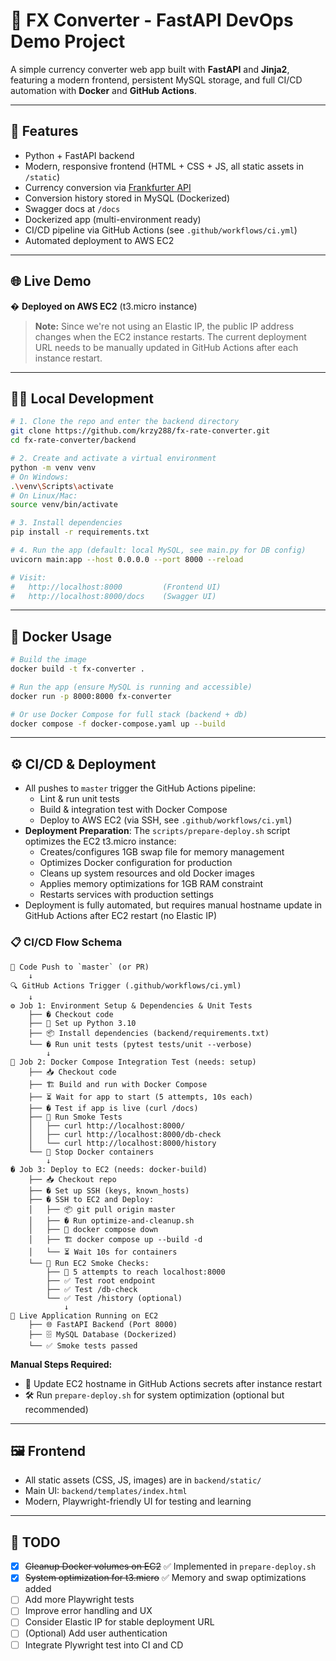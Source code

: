# 💱 FX Converter - FastAPI DevOps Demo Project

A simple currency converter web app built with **FastAPI** and **Jinja2**, featuring a modern frontend, persistent MySQL storage, and full CI/CD automation with **Docker** and **GitHub Actions**.

---

## 🚀 Features

- Python + FastAPI backend
- Modern, responsive frontend (HTML + CSS + JS, all static assets in `/static`)
- Currency conversion via [Frankfurter API](https://www.frankfurter.app/)
- Conversion history stored in MySQL (Dockerized)
- Swagger docs at `/docs`
- Dockerized app (multi-environment ready)
- CI/CD pipeline via GitHub Actions (see `.github/workflows/ci.yml`)
- Automated deployment to AWS EC2

---

## 🌐 Live Demo

� **Deployed on AWS EC2** (t3.micro instance)

> **Note:** Since we're not using an Elastic IP, the public IP address changes when the EC2 instance restarts. The current deployment URL needs to be manually updated in GitHub Actions after each instance restart.

---

## 🧑‍💻 Local Development

```bash
# 1. Clone the repo and enter the backend directory
git clone https://github.com/krzy288/fx-rate-converter.git
cd fx-rate-converter/backend

# 2. Create and activate a virtual environment
python -m venv venv
# On Windows:
.\venv\Scripts\activate
# On Linux/Mac:
source venv/bin/activate

# 3. Install dependencies
pip install -r requirements.txt

# 4. Run the app (default: local MySQL, see main.py for DB config)
uvicorn main:app --host 0.0.0.0 --port 8000 --reload

# Visit:
#   http://localhost:8000         (Frontend UI)
#   http://localhost:8000/docs    (Swagger UI)
```

---

## 🐳 Docker Usage

```bash
# Build the image
docker build -t fx-converter .

# Run the app (ensure MySQL is running and accessible)
docker run -p 8000:8000 fx-converter

# Or use Docker Compose for full stack (backend + db)
docker compose -f docker-compose.yaml up --build
```

---

## ⚙️ CI/CD & Deployment

- All pushes to `master` trigger the GitHub Actions pipeline:
  - Lint & run unit tests
  - Build & integration test with Docker Compose
  - Deploy to AWS EC2 (via SSH, see `.github/workflows/ci.yml`)
- **Deployment Preparation**: The `scripts/prepare-deploy.sh` script optimizes the EC2 t3.micro instance:
  - Creates/configures 1GB swap file for memory management
  - Optimizes Docker configuration for production
  - Cleans up system resources and old Docker images
  - Applies memory optimizations for 1GB RAM constraint
  - Restarts services with production settings
- Deployment is fully automated, but requires manual hostname update in GitHub Actions after EC2 restart (no Elastic IP)

### 📋 CI/CD Flow Schema

```
📝 Code Push to `master` (or PR)
    ↓
🔍 GitHub Actions Trigger (.github/workflows/ci.yml)
    ↓
⚙️ Job 1: Environment Setup & Dependencies & Unit Tests
    ├── � Checkout code
    ├── 🐍 Set up Python 3.10
    ├── 📦 Install dependencies (backend/requirements.txt)
    └── � Run unit tests (pytest tests/unit --verbose)
        ↓
🐳 Job 2: Docker Compose Integration Test (needs: setup)
    ├── 📥 Checkout code
    ├── 🏗️ Build and run with Docker Compose
    ├── ⏳ Wait for app to start (5 attempts, 10s each)
    ├── � Test if app is live (curl /docs)
    ├── 💨 Run Smoke Tests
    │   ├── curl http://localhost:8000/
    │   ├── curl http://localhost:8000/db-check
    │   └── curl http://localhost:8000/history
    └── 🛑 Stop Docker containers
        ↓
� Job 3: Deploy to EC2 (needs: docker-build)
    ├── 📥 Checkout repo
    ├── � Set up SSH (keys, known_hosts)
    ├── � SSH to EC2 and Deploy:
    │   ├── 📦 git pull origin master
    │   ├── �️ Run optimize-and-cleanup.sh
    │   ├── 🛑 docker compose down
    │   ├── 🏗️ docker compose up --build -d
    │   └── ⏳ Wait 10s for containers
    └── 💨 Run EC2 Smoke Checks:
        ├── 🔄 5 attempts to reach localhost:8000
        ├── ✅ Test root endpoint
        ├── ✅ Test /db-check
        └── ✅ Test /history (optional)
            ↓
🎯 Live Application Running on EC2
    ├── 🌐 FastAPI Backend (Port 8000)
    ├── 🗄️ MySQL Database (Dockerized)
    └── ✅ Smoke tests passed
```

**Manual Steps Required:**
- 🔧 Update EC2 hostname in GitHub Actions secrets after instance restart
- 🛠️ Run `prepare-deploy.sh` for system optimization (optional but recommended)

---

## 🖼️ Frontend

- All static assets (CSS, JS, images) are in `backend/static/`
- Main UI: `backend/templates/index.html`
- Modern, Playwright-friendly UI for testing and learning

---

## 📝 TODO

- [x] ~~Cleanup Docker volumes on EC2~~ ✅ Implemented in `prepare-deploy.sh`
- [x] ~~System optimization for t3.micro~~ ✅ Memory and swap optimizations added
- [ ] Add more Playwright tests
- [ ] Improve error handling and UX
- [ ] Consider Elastic IP for stable deployment URL
- [ ] (Optional) Add user authentication
- [ ] Integrate Plywright test into CI and CD